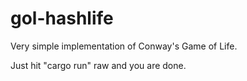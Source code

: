 # gol-hashlife

Very simple implementation of Conway's Game of Life.

Just hit "cargo run" raw and you are done.
